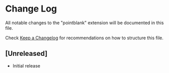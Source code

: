 # Change Log

All notable changes to the "pointblank" extension will be documented in this file.

Check [Keep a Changelog](http://keepachangelog.com/) for recommendations on how to structure this file.

## [Unreleased]

- Initial release